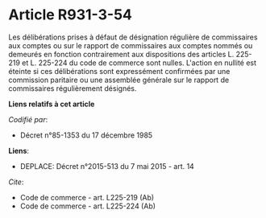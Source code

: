 # Article R931-3-54

Les délibérations prises à défaut de désignation régulière de commissaires aux comptes ou sur le rapport de commissaires aux
comptes nommés ou demeurés en fonction contrairement aux dispositions des articles L. 225-219 et L. 225-224 du code de
commerce sont nulles. L'action en nullité est éteinte si ces délibérations sont expressément confirmées par une commission
paritaire ou une assemblée générale sur le rapport de commissaires régulièrement désignés.

**Liens relatifs à cet article**

_Codifié par_:

  - Décret n°85-1353 du 17 décembre 1985

**Liens**:

  - DEPLACE: Décret n°2015-513 du 7 mai 2015 - art. 14

_Cite_:

  - Code de commerce - art. L225-219 (Ab)
  - Code de commerce - art. L225-224 (Ab)
